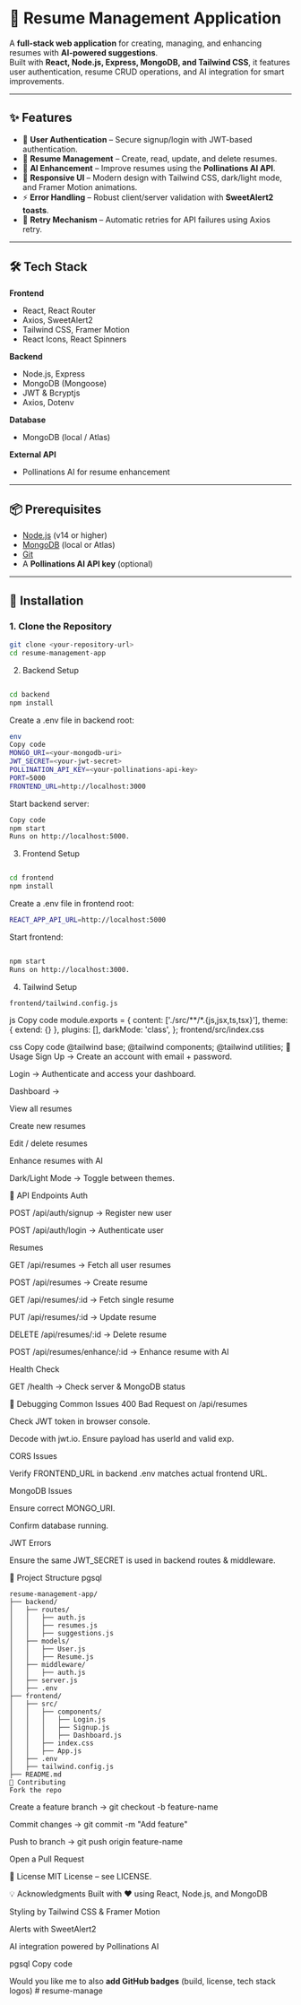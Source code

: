 # 📄 Resume Management Application

A **full-stack web application** for creating, managing, and enhancing resumes with **AI-powered suggestions**.  
Built with **React, Node.js, Express, MongoDB, and Tailwind CSS**, it features user authentication, resume CRUD operations, and AI integration for smart improvements.

---

## ✨ Features

- 🔐 **User Authentication** – Secure signup/login with JWT-based authentication.  
- 📑 **Resume Management** – Create, read, update, and delete resumes.  
- 🤖 **AI Enhancement** – Improve resumes using the **Pollinations AI API**.  
- 🎨 **Responsive UI** – Modern design with Tailwind CSS, dark/light mode, and Framer Motion animations.  
- ⚡ **Error Handling** – Robust client/server validation with **SweetAlert2 toasts**.  
- 🔄 **Retry Mechanism** – Automatic retries for API failures using Axios retry.

---

## 🛠 Tech Stack

**Frontend**
- React, React Router  
- Axios, SweetAlert2  
- Tailwind CSS, Framer Motion  
- React Icons, React Spinners  

**Backend**
- Node.js, Express  
- MongoDB (Mongoose)  
- JWT & Bcryptjs  
- Axios, Dotenv  

**Database**
- MongoDB (local / Atlas)

**External API**
- Pollinations AI for resume enhancement

---

## 📦 Prerequisites

- [Node.js](https://nodejs.org/) (v14 or higher)  
- [MongoDB](https://www.mongodb.com/) (local or Atlas)  
- [Git](https://git-scm.com/)  
- A **Pollinations AI API key** (optional)

---

## 🚀 Installation

### 1. Clone the Repository
```bash
git clone <your-repository-url>
cd resume-management-app
```
2. Backend Setup
```bash

cd backend
npm install
```
Create a .env file in backend root:
```bash
env
Copy code
MONGO_URI=<your-mongodb-uri>
JWT_SECRET=<your-jwt-secret>
POLLINATION_API_KEY=<your-pollinations-api-key>
PORT=5000
FRONTEND_URL=http://localhost:3000
```
Start backend server:

```bash
Copy code
npm start
Runs on http://localhost:5000.
```
3. Frontend Setup
```bash

cd frontend
npm install
```
Create a .env file in frontend root:

```bash
REACT_APP_API_URL=http://localhost:5000
```
Start frontend:

```bash

npm start
Runs on http://localhost:3000.
```
4. Tailwind Setup
```
frontend/tailwind.config.js
```
js
Copy code
module.exports = {
  content: ['./src/**/*.{js,jsx,ts,tsx}'],
  theme: { extend: {} },
  plugins: [],
  darkMode: 'class',
};
frontend/src/index.css

css
Copy code
@tailwind base;
@tailwind components;
@tailwind utilities;
📖 Usage
Sign Up → Create an account with email + password.

Login → Authenticate and access your dashboard.

Dashboard →

View all resumes

Create new resumes

Edit / delete resumes

Enhance resumes with AI

Dark/Light Mode → Toggle between themes.

🔗 API Endpoints
Auth

POST /api/auth/signup → Register new user

POST /api/auth/login → Authenticate user

Resumes

GET /api/resumes → Fetch all user resumes

POST /api/resumes → Create resume

GET /api/resumes/:id → Fetch single resume

PUT /api/resumes/:id → Update resume

DELETE /api/resumes/:id → Delete resume

POST /api/resumes/enhance/:id → Enhance resume with AI

Health Check

GET /health → Check server & MongoDB status

🐞 Debugging Common Issues
400 Bad Request on /api/resumes

Check JWT token in browser console.

Decode with jwt.io. Ensure payload has userId and valid exp.

CORS Issues

Verify FRONTEND_URL in backend .env matches actual frontend URL.

MongoDB Issues

Ensure correct MONGO_URI.

Confirm database running.

JWT Errors

Ensure the same JWT_SECRET is used in backend routes & middleware.

📂 Project Structure
pgsql
```
resume-management-app/
├── backend/
│   ├── routes/
│   │   ├── auth.js
│   │   ├── resumes.js
│   │   ├── suggestions.js
│   ├── models/
│   │   ├── User.js
│   │   ├── Resume.js
│   ├── middleware/
│   │   ├── auth.js
│   ├── server.js
│   ├── .env
├── frontend/
│   ├── src/
│   │   ├── components/
│   │   │   ├── Login.js
│   │   │   ├── Signup.js
│   │   │   ├── Dashboard.js
│   │   ├── index.css
│   │   ├── App.js
│   ├── .env
│   ├── tailwind.config.js
├── README.md
🤝 Contributing
Fork the repo
```
Create a feature branch → git checkout -b feature-name

Commit changes → git commit -m "Add feature"

Push to branch → git push origin feature-name

Open a Pull Request

📜 License
MIT License – see LICENSE.

💡 Acknowledgments
Built with ❤️ using React, Node.js, and MongoDB

Styling by Tailwind CSS & Framer Motion

Alerts with SweetAlert2

AI integration powered by Pollinations AI

pgsql
Copy code

Would you like me to also **add GitHub badges** (build, license, tech stack logos) #   r e s u m e - m a n a g e  
 
